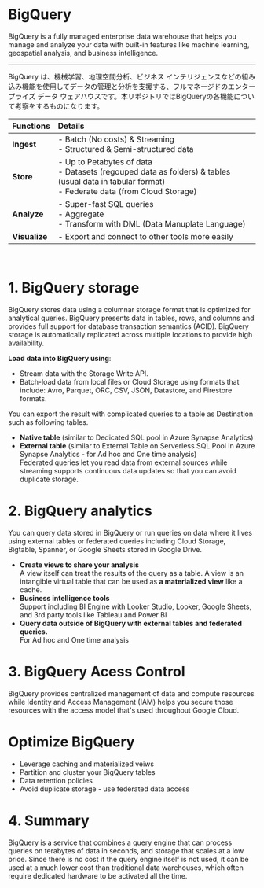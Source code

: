 # BigQuery
BigQuery is a fully managed enterprise data warehouse that helps you manage and analyze your data with built-in features like machine learning, geospatial analysis, and business intelligence. <br>

---
BigQuery は、機械学習、地理空間分析、ビジネス インテリジェンスなどの組み込み機能を使用してデータの管理と分析を支援する、フルマネージドのエンタープライズ データ ウェアハウスです。本リポジトリではBigQueryの各機能について考察をするものになります。

| Functions | Details |
|:---|:---|
|**Ingest**| - Batch (No costs) & Streaming <br> - Structured & Semi-structured data |
|**Store**| - Up to Petabytes of data <br> - Datasets (regouped data as folders) & tables (usual data in tabular format) <br> - Federate data (from Cloud Storage) |
|**Analyze**| - Super-fast SQL queries <br> - Aggregate <br> - Transform with DML (Data Manuplate Language) |
|**Visualize**| - Export and connect to other tools more easily |
<br>

# 1. BigQuery storage
BigQuery stores data using a columnar storage format that is optimized for analytical queries. BigQuery presents data in tables, rows, and columns and provides full support for database transaction semantics (ACID). BigQuery storage is automatically replicated across multiple locations to provide high availability.<br>

**Load data into BigQuery using**:
- Stream data with the Storage Write API.
- Batch-load data from local files or Cloud Storage using formats that include: Avro, Parquet, ORC, CSV, JSON, Datastore, and Firestore formats.

You can export the result with complicated queries to a table as Destination such as following tables.
- **Native table** (similar to Dedicated SQL pool in Azure Synapse Analytics) <br>
- **External table** (similar to External Table on Serverless SQL Pool in Azure Synapse Analytics - for Ad hoc and One time analysis) <br>
Federated queries let you read data from external sources while streaming supports continuous data updates so that you can avoid duplicate storage.

# 2. BigQuery analytics
You can query data stored in BigQuery or run queries on data where it lives using external tables or federated queries including Cloud Storage, Bigtable, Spanner, or Google Sheets stored in Google Drive.
- **Create views to share your analysis** <br>
A view itself can treat the results of the query as a table. A view is an intangible virtual table that can be used as **a materialized view** like a cache.<br>
- **Business intelligence tools**<br>
Support including BI Engine with Looker Studio, Looker, Google Sheets, and 3rd party tools like Tableau and Power BI <br>
- **Query data outside of BigQuery with external tables and federated queries.** <br>
For Ad hoc and One time analysis<br>

# 3. BigQuery Acess Control
BigQuery provides centralized management of data and compute resources while Identity and Access Management (IAM) helps you secure those resources with the access model that's used throughout Google Cloud.

# Optimize BigQuery
- Leverage caching and materialized veiws <br>
- Partition and cluster your BigQuery tables <br>
- Data retention policies <br>
- Avoid duplicate storage - use federated data access <br>

# 4. Summary
BigQuery is a service that combines a query engine that can process queries on terabytes of data in seconds, and storage that scales at a low price. Since there is no cost if the query engine itself is not used, it can be used at a much lower cost than traditional data warehouses, which often require dedicated hardware to be activated all the time.

